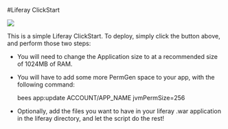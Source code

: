 #Liferay ClickStart

<a href="https://grandcentral.cloudbees.com/#CB_clickstart=https://raw.github.com/CloudBees-community/liferay-clickstart/master/clickstart.json"><img src="https://s3.amazonaws.com/cloudbees-downloads/clickstart/clickstart-now.png"/></a>

This is a simple Liferay ClickStart. To deploy, simply click the button above, and perform those two steps:

- You will need to change the Application size to at a recommended size of 1024MB of RAM. 
- You will have to add some more PermGen space to your app, with the following command:

    bees app:update ACCOUNT/APP_NAME jvmPermSize=256

- Optionally, add the files you want to have in your liferay .war application in the liferay directory, and let the script do the rest! 